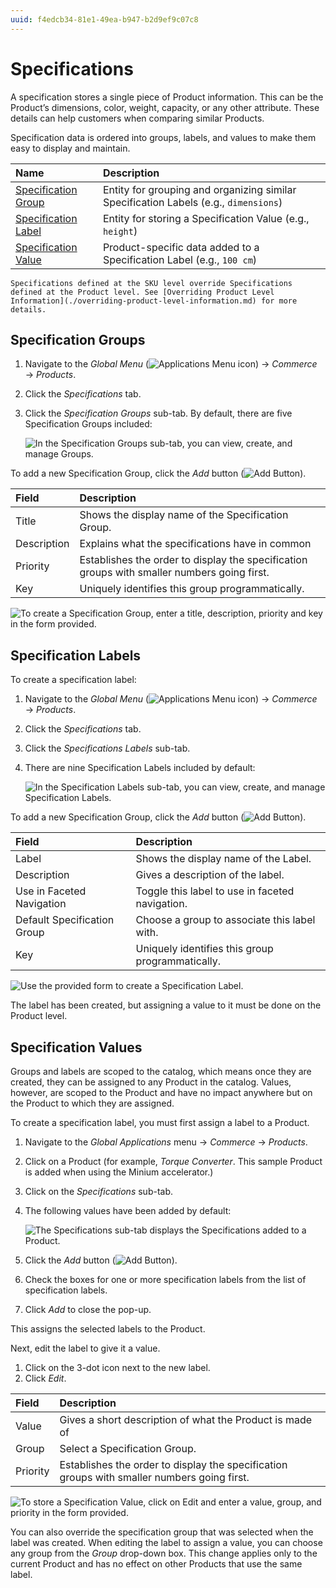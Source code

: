 ```yaml
---
uuid: f4edcb34-81e1-49ea-b947-b2d9ef9c07c8
---
```

# Specifications

A specification stores a single piece of Product information. This can be the Product’s dimensions, color, weight, capacity, or any other attribute. These details can help customers when comparing similar Products.

Specification data is ordered into groups, labels, and values to make them easy to display and maintain. 

| Name | Description |
| :--- | :--- |
| [Specification Group](#specification-groups) | Entity for grouping and organizing similar Specification Labels (e.g., `dimensions`) |
| [Specification Label](#specification-labels) | Entity for storing a Specification Value (e.g., `height`) |
| [Specification Value](#specification-values) | Product-specific data added to a Specification Label (e.g., `100 cm`) |

```{note}
Specifications defined at the SKU level override Specifications defined at the Product level. See [Overriding Product Level Information](./overriding-product-level-information.md) for more details.
``` 

## Specification Groups

1. Navigate to the _Global Menu_ (![Applications Menu icon](../../../images/icon-applications-menu.png)) → _Commerce_ → _Products_.
1. Click the _Specifications_ tab.
1. Click the _Specification Groups_ sub-tab. By default, there are five Specification Groups included:

    ![In the Specification Groups sub-tab, you can view, create, and manage Groups.](./specifications/images/01.png)

To add a new Specification Group, click the *Add* button (![Add Button](../../../images/icon-add.png)).

| Field | Description |
| :--- | :--- |
| Title | Shows the display name of the Specification Group. |
| Description | Explains what the specifications have in common |
| Priority | Establishes the order to display the specification groups with smaller numbers going first. |
| Key | Uniquely identifies this group programmatically. |

![To create a Specification Group, enter a title, description, priority and key in the form provided.](./specifications/images/02.png)

## Specification Labels

To create a specification label:

1. Navigate to the _Global Menu_ (![Applications Menu icon](../../../images/icon-applications-menu.png)) → _Commerce_ → _Products_.
1. Click the _Specifications_ tab.
1. Click the _Specifications Labels_ sub-tab.
1. There are nine Specification Labels included by default:

    ![In the Specification Labels sub-tab, you can view, create, and manage Specification Labels.](./specifications/images/03.png)

To add a new Specification Group, click the *Add* button (![Add Button](../../../images/icon-add.png)).

| Field | Description |
| :--- | :--- |
| Label | Shows the display name of the Label. |
| Description | Gives a description of the label. |
| Use in Faceted Navigation | Toggle this label to use in faceted navigation. |
| Default Specification Group | Choose a group to associate this label with. |
| Key | Uniquely identifies this group programmatically. |

![Use the provided form to create a Specification Label.](./specifications/images/04.png)

The label has been created, but assigning a value to it must be done on the Product level.

## Specification Values

 Groups and labels are scoped to the catalog, which means once they are created, they can be assigned to any Product in the catalog. Values, however, are scoped to the Product and have no impact anywhere but on the Product to which they are assigned.

 To create a specification label, you must first assign a label to a Product.

1. Navigate to the _Global Applications_ menu → _Commerce_ → _Products_.
1. Click on a Product (for example, _Torque Converter_. This sample Product is added when using the Minium accelerator.)
1. Click on the _Specifications_ sub-tab.
1. The following values have been added by default:

    ![The Specifications sub-tab displays the Specifications added to a Product.](./specifications/images/05.png)

1. Click the *Add* button (![Add Button](../../../images/icon-add.png)).
1. Check the boxes for one or more specification labels from the list of specification labels.
1. Click _Add_ to close the pop-up.

This assigns the selected labels to the Product.

Next, edit the label to give it a value.

1. Click on the 3-dot icon next to the new label.
1. Click _Edit_.

|Field | Description |
| :--- | :--- |
| Value | Gives a short description of what the Product is made of |
| Group | Select a Specification Group. |
| Priority | Establishes the order to display the specification groups with smaller numbers going first. |

![To store a Specification Value, click on Edit and enter a value, group, and priority in the form provided.](./specifications/images/06.png)

You can also override the specification group that was selected when the label was created. When editing the label to assign a value, you can choose any group from the _Group_ drop-down box. This change applies only to the current Product and has no effect on other Products that use the same label.

